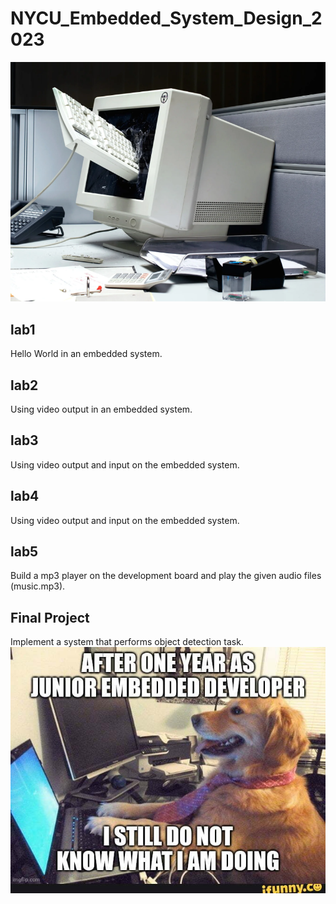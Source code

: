# NYCU_Embedded_System_Design_2023
![image](https://github.com/romanycc/NYCU_Embedded_System_Design_2023/blob/main/project/embedded.png)
## lab1
Hello World in an embedded system.
## lab2
Using video output in an embedded system.
## lab3
Using video output and input on the embedded system.
## lab4
Using video output and input on the embedded system.
## lab5
Build a mp3 player on the development board and play the given audio files (music.mp3).
## Final Project
Implement a system that performs object detection task.
![image](https://github.com/romanycc/NYCU_Embedded_System_Design_2023/blob/main/project/embedded2.jpg)
